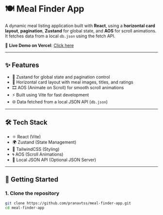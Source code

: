 # 🍽️ Meal Finder App

A dynamic meal listing application built with **React**, using a **horizontal card layout**, **pagination**, **Zustand** for global state, and **AOS** for scroll animations. It fetches data from a local `db.json` using the fetch API.

🔗 **Live Demo on Vercel**: [Click here](https://your-vercel-app-name.vercel.app)

---

## ✨ Features

- 🔁 Zustand for global state and pagination control
- 📱 Horizontal card layout with meal images, titles, and ratings
- 🎞️ AOS (Animate on Scroll) for smooth scroll animations
- ⚡ Built using Vite for fast development
- 🌐 Data fetched from a local JSON API (`db.json`)

---

## 🛠️ Tech Stack

- ⚛️ React (Vite)
- 🌍 Zustand (State Management)
- 🎨 TailwindCSS (Styling)
- 🌀 AOS (Scroll Animations)
- 📁 Local JSON API (Optional JSON Server)

---

## 🚀 Getting Started

### 1. Clone the repository

```bash
git clone https://github.com/pranavtss/meal-finder-app.git
cd meal-finder-app

